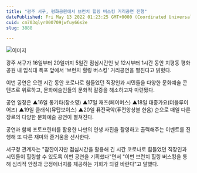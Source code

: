 ```yaml
---
title: "광주 서구, 평화공원에서 브런치 힐링 버스킹 거리공연 진행"
datePublished: Fri May 13 2022 01:23:25 GMT+0000 (Coordinated Universal Time)
cuid: cm703qlyr000709jwfuy66s2e
slug: 3888

---
```



![이미지](https://cdn.hashnode.com/res/hashnode/image/upload/v1739255365501/3d888ff8-6279-4698-83f1-19f8c13dafd3.jpeg)

광주 서구가 16일부터 20일까지 5일간 점심시간인 낮 12시부터 1시간 동안 치평동 평화공원 내 입석대 폭포 앞에서 '브런치 힐링 버스킹' 거리공연을 펼친다고 밝혔다.

이번 공연은 오랜 시간 동안 코로나로 힘들었던 직장인과 시민들을 다양한 문화예술 콘텐츠로 위로하고, 문화예술인들의 문화적 갈증을 해소하고자 마련됐다.

공연 일정은 ▲16일 통기타(장소영) ▲17일 재즈(페이머스) ▲18일 대중가요(더블루이어즈) ▲19일 클래식(뮤탑보이스) ▲20일 퓨전국악(퓨전앙상블 한음) 순으로 매일 다른 장르의 다양한 문화예술 공연이 펼쳐진다.

공연과 함께 포토프린터를 활용한 나만의 인생 사진을 촬영하고 출력해주는 이벤트를 진행해 또 다른 재미와 즐거움을 선사한다.

서구청 관계자는 "잠깐이지만 점심시간을 활용해 긴 시간 코로나로 힘들었던 직장인과 시민들이 힐링할 수 있도록 이번 공연을 기획했다"면서 "이번 브런치 힐링 버스킹을 통해 심리적 안정과 긍정에너지를 제공하는 기회가 되길 바란다"고 말했다.